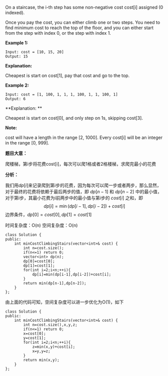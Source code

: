 On a staircase, the i-th step has some non-negative cost cost[i] assigned (0 indexed).

Once you pay the cost, you can either climb one or two steps. You need to find minimum cost to reach the top of the floor, and you can either start from the step with index 0, or the step with index 1.

**Example 1:**
```
Input: cost = [10, 15, 20]
Output: 15
```
**Explanation:**

Cheapest is start on cost[1], pay that cost and go to the top.

**Example 2:**

```
Input: cost = [1, 100, 1, 1, 1, 100, 1, 1, 100, 1]
Output: 6
```
**Explanation: **

Cheapest is start on cost[0], and only step on 1s, skipping cost[3].

**Note:**

cost will have a length in the range [2, 1000].
Every cost[i] will be an integer in the range [0, 999].

**题目大意：**

爬楼梯，第i步将花费cost[i]，每次可以爬1格或者2格楼梯，求爬完最小的花费

**分析：**

我们用$dp[i]$来记录爬到第i步的花费，因为每次可以爬一步或者两步，那么显然，对于最终的花费将依赖于最后两步的值，即 $dp\left[n-1\right]$ 和 $dp\left[n-2\right]$ 中的最小值，对于第i步，其最小花费为i前两步中的最小值与第i步的 $cost\left[i\right]$ 之和，即$$dp\left[i\right]=\min\left(dp\left[i-1\right],dp\left[i-2\right]\right)+cost\left[i\right]$$边界条件，$dp\left[0\right]=cost\left[0\right],dp\left[1\right]=cost\left[1\right]$

时间复杂度：O(n)
空间复杂度：O(n)

```
class Solution {
public:
    int minCostClimbingStairs(vector<int>& cost) {
        int n=cost.size();
        if(n<=1) return 0;
        vector<int> dp(n);
        dp[0]=cost[0];
        dp[1]=cost[1];
        for(int i=2;i<n;++i){
            dp[i]=min(dp[i-1],dp[i-2])+cost[i];
        }
        return min(dp[n-1],dp[n-2]);
    }
};
```

由上面的代码可知，空间复杂度可以进一步优化为O(1)，如下

```
class Solution {
public:
    int minCostClimbingStairs(vector<int>& cost) {
        int n=cost.size(),x,y,z;
        if(n<=1) return 0;
        x=cost[0];
        y=cost[1];
        for(int i=2;i<n;++i){
            z=min(x,y)+cost[i];
            x=y,y=z;
        }
        return min(x,y);
    }
};
```

